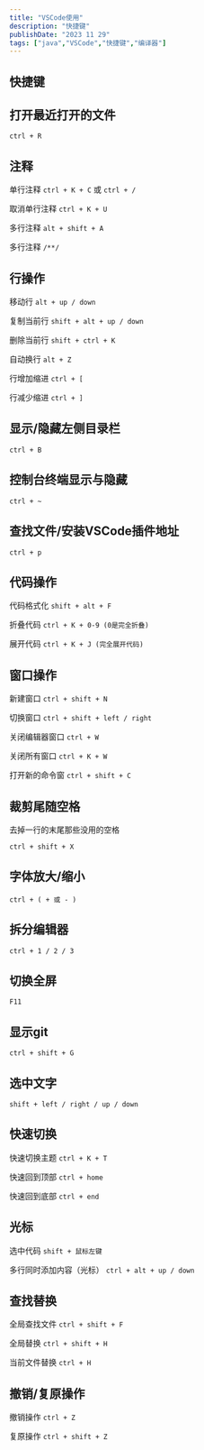 ```yaml
---
title: "VSCode使用"
description: "快捷键"
publishDate: "2023 11 29"
tags: ["java","VSCode","快捷键","编译器"]
---
```


## 快捷键

## 打开最近打开的文件

`ctrl + R`

## 注释

单行注释 `ctrl + K + C` 或 `ctrl + /`

取消单行注释 `ctrl + K + U` 

多行注释 `alt + shift + A`

多行注释 `/**/`

## 行操作

移动行 `alt + up / down` 

复制当前行 `shift + alt + up / down`

删除当前行 `shift + ctrl + K`

自动换行 `alt + Z`

行增加缩进 `ctrl + [`

行减少缩进 `ctrl + ]`

## 显示/隐藏左侧目录栏 

`ctrl + B`

## 控制台终端显示与隐藏

`ctrl + ~`

## 查找文件/安装VSCode插件地址

`ctrl + p`

## 代码操作

代码格式化 `shift + alt + F`

折叠代码 `ctrl + K + 0-9 (0是完全折叠)`

展开代码 `ctrl + K + J (完全展开代码)`

## 窗口操作

新建窗口 `ctrl + shift + N`

切换窗口 `ctrl + shift + left / right`

关闭编辑器窗口 `ctrl + W`

关闭所有窗口 `ctrl + K + W`

打开新的命令窗 `ctrl + shift + C`

## 裁剪尾随空格

去掉一行的末尾那些没用的空格 

`ctrl + shift + X`

## 字体放大/缩小

`ctrl + ( + 或 - )`

## 拆分编辑器

`ctrl + 1 / 2 / 3`

## 切换全屏

`F11`

## 显示git

`ctrl + shift + G`

## 选中文字

`shift + left / right / up / down`

## 快速切换

快速切换主题 `ctrl + K + T`

快速回到顶部 `ctrl + home`

快速回到底部 `ctrl + end`

## 光标

选中代码 `shift + 鼠标左键`

多行同时添加内容（光标） `ctrl + alt + up / down`

## 查找替换

全局查找文件 `ctrl + shift + F`

全局替换 `ctrl + shift + H`

当前文件替换 `ctrl + H`

## 撤销/复原操作

撤销操作 `ctrl + Z`

复原操作 `ctrl + shift + Z`